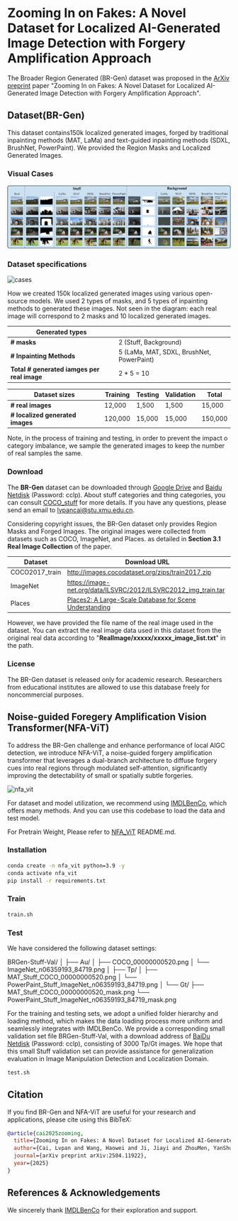 # Zooming In on Fakes: A Novel Dataset for Localized AI-Generated Image Detection with Forgery Amplification Approach

The Broader Region Generated (BR-Gen) dataset was proposed in the [ArXiv preprint](https://arxiv.org/abs/2504.11922) paper "Zooming In on Fakes: A Novel Dataset for Localized AI-Generated Image Detection with Forgery Amplification Approach".

## Dataset(BR-Gen)

This dataset contains150k localized generated images, forged by traditional inpainting methods (MAT, LaMa) and text-guided inpainting methods (SDXL, BrushNet, PowerPaint). We provided the Region Masks and Localized Generated Images.

### Visual Cases

![cases](figs/cases.png)



### Dataset specifications

![cases](figs/br-gen.png)

How we created 150k localized generated images using various open-source models. We used 2 types of masks, and 5 types of inpainting methods to generated these images. Not seen in the diagram: each real image will correspond to 2 masks and 10 localized generated images.

| Generated types                             |                                           |
| ------------------------------------------- | ----------------------------------------- |
| **# masks**                                 | 2 (Stuff, Background)                     |
| **# Inpainting Methods**                    | 5 (LaMa, MAT, SDXL, BrushNet, PowerPaint) |
| **Total # generated iamges per real image** | 2 * 5 = 10                                |

| Dataset sizes                    | Training | Testing | Validation | Total   |
| -------------------------------- | -------- | ------- | ---------- | ------- |
| **# real images**                | 12,000   | 1,500   | 1,500      | 15,000  |
| **# localized generated images** | 120,000  | 15,000  | 15,000     | 150,000 |

Note, in the process of training and testing, in order  to prevent the impact o category imbalance, we sample the generated images to keep the number of real samples the same.



### Download

The **BR-Gen** dataset can be downloaded through [Google Drive](https://drive.google.com/drive/folders/1lPILaotrTplG5P83cugBnKM1EwUJFA9d?usp=sharing) and [Baidu Netdisk](https://pan.baidu.com/s/1cXgXm4EefC1sCw8vwadB_w) (Password: cclp). About stuff categories and thing categories, you can consult [COCO_stuff](https://github.com/nightrome/cocostuff) for more details. If you have any questions, please send an email to [lvpancai@stu.xmu.edu.cn](mailto:lvpancai@stu.xmu.edu.cn). 



Considering copyright issues, the BR-Gen dataset only provides Region Masks and Forged Images. The original images were collected from datasets such as COCO, ImageNet, and Places. as detailed in **Section 3.1 Real Image Collection** of the paper.

| Dataset        | Download URL                                                 |
| -------------- | ------------------------------------------------------------ |
| COCO2017_train | http://images.cocodataset.org/zips/train2017.zip             |
| ImageNet       | https://image-net.org/data/ILSVRC/2012/ILSVRC2012_img_train.tar |
| Places         | [Places2: A Large-Scale Database for Scene Understanding](http://places2.csail.mit.edu/download.html) |

However, we have provided the file name of the real image used in the dataset. You can extract the real image data used in this dataset from the original real data according to "**RealImage/xxxxx/xxxxx_image_list.txt**" in the path.



### License

The BR-Gen dataset is released only for academic research. Researchers from educational institutes are allowed to use this database freely for noncommercial purposes.

## Noise-guided Foregery Amplification Vision Transformer(NFA-ViT)

To address the BR-Gen challenge and enhance performance of local AIGC detection, we introduce NFA-ViT, a noise-guided forgery amplification transformer that leverages a dual-branch architecture to diffuse forgery cues into real regions through modulated self-attention, significantly improving the detectability of small or spatially subtle forgeries.

![nfa_vit](figs/nfa_fit.png)

For dataset and model utilization, we recommend using [IMDLBenCo](https://github.com/scu-zjz/IMDLBenCo), which offers many methods. And you can use this codebase to load the data and test model.

For Pretrain Weight, Please refer to [NFA_ViT](https://github.com/clpbc/BR-Gen/tree/main/model_zoo/nfa_vit) README.md. 

### Installation
```bash
conda create -n nfa_vit python=3.9 -y
conda activate nfa_vit
pip install -r requirements.txt
```

### Train
```bash
train.sh
```

### Test

We have considered the following dataset settings:

BRGen-Stuff-Val/
│
├── Au/
│   ├── COCO_00000000520.png
│   └── ImageNet_n06359193_84719.png
│
├── Tp/
│   ├── MAT_Stuff_COCO_00000000520.png
│   └── PowerPaint_Stuff_ImageNet_n06359193_84719.png
│
└── Gt/
    ├── MAT_Stuff_COCO_00000000520_mask.png
    └── PowerPaint_Stuff_ImageNet_n06359193_84719_mask.png



For the training and testing sets, we adopt a unified folder hierarchy and loading method, which makes the data loading process more uniform and seamlessly integrates with IMDLBenCo. We provide a corresponding small validation set file BRGen-Stuff-Val, with a download address of [BaiDu Netdisk](https://pan.baidu.com/s/180LOvt-xMkTwU5mTsCYCew) (Password: cclp), consisting of 3000 Tp/Gt images. We hope that this small Stuff validation set can provide assistance for generalization evaluation in Image Manipulation Detection and Localization Domain.

```bash
test.sh
```

## Citation
If you find BR-Gen and NFA-ViT are useful for your research and applications, please cite using this BibTeX:

```bib
@article{cai2025zooming,
  title={Zooming In on Fakes: A Novel Dataset for Localized AI-Generated Image Detection with Forgery Amplification Approach},
  author={Cai, Lvpan and Wang, Haowei and Ji, Jiayi and ZhouMen, YanShu and Ma, Yiwei and Sun, Xiaoshuai and Cao, Liujuan and Ji, Rongrong},
  journal={arXiv preprint arXiv:2504.11922},
  year={2025}
}
```



## References & Acknowledgements
We sincerely thank [IMDLBenCo](https://github.com/scu-zjz/IMDLBenCo) for their exploration and support.

